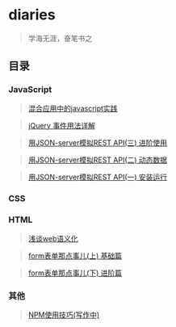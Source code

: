 # diaries
> 学海无涯，奋笔书之

## 目录

### JavaScript
>[混合应用中的javascript实践](./2016-06/js-in-hybird-app.md)

>[jQuery 事件用法详解](./2016-06/jquery-event.md)

>[用JSON-server模拟REST API(三) 进阶使用](./2016-06/json-server&mock-3rd.md)

>[用JSON-server模拟REST API(二) 动态数据](./2016-06/json-server&mock-2nd.md)

>[用JSON-server模拟REST API(一) 安装运行](./2016-06/json-server&mock-1st.md)

### CSS

### HTML
>[浅谈web语义化](./2016-07/semantic.md)

>[form表单那点事儿(上) 基础篇](./2016-06/form-base.md)

>[form表单那点事儿(下) 进阶篇](./2016-06/form-skill.md)

### 其他
>[NPM使用技巧(写作中)](./2016-07/npm.md)
